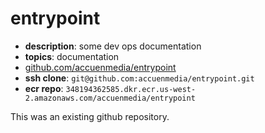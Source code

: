 # entrypoint

- **description**: some dev ops documentation
- **topics**: documentation
- [github.com/accuenmedia/entrypoint](https://github.com/accuenmedia/entrypoint)
- **ssh clone**: `git@github.com:accuenmedia/entrypoint.git`
- **ecr repo**: `348194362585.dkr.ecr.us-west-2.amazonaws.com/accuenmedia/entrypoint`


This was an existing github repository.